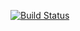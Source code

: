 [![Build Status](https://travis-ci.org/gradle/features.svg?branch=master)](https://travis-ci.org/gradle/features)
